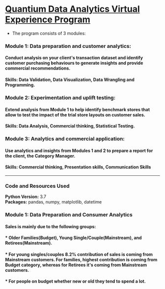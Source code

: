 
# [Quantium Data Analytics Virtual Experience Program](https://www.theforage.com/virtual-internships/NkaC7knWtjSbi6aYv)

- The program consists of 3 modules:

### Module 1: Data preparation and customer analytics: 
#### Conduct analysis on your client's transaction dataset and identify customer purchasing behaviours to generate insights and provide commercial recommendations.
#### Skills: Data Validation, Data Visualization, Data Wrangling and Programming.


### Module 2: Experimentation and uplift testing:
#### Extend analysis from Module 1 to help identify benchmark stores that allow to test the impact of the trial store layouts on customer sales.
#### Skills: Data Analysis, Commercial thinking, Statistical Testing.


### Module 3: Analytics and commercial application:
#### Use analytics and insights from Modules 1 and 2 to prepare a report for the client, the Category Manager.
#### Skills: Commercial thinking, Presentation skills, Communication Skills

---

### Code and Resources Used
**Python Version:** 3.7\
**Packages:** pandas, numpy, matplotlib, datetime

### Module 1: Data Preparation and Consumer Analytics 

#### Sales is mainly due to the following groups:
#### * Older Families(Budget), Young Single/Couple(Mainstream), and Retirees(Mainstream).
#### * For young singles/couples 8.2% contribution of sales is coming from Mainstream customers. For families, highest contribution is coming from Budget category, whereas for Retirees it's coming from Mainstream customers.
#### * For people on budget whether new or old they tend to spend a lot.



